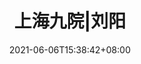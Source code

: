 ---
title: "上海九院|刘阳"
description: ""
date: 2021-06-06T15:38:42+08:00
draft: false
weight: 8
enableToc: true
tocLevels: ["h2", "h3", "h4"]
---